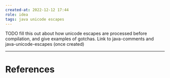```yaml
---
created-at: 2022-12-12 17:44
role: idea
tags: java unicode escapes
---
```


TODO fill this out about how unicode escapes are processed before compilation, and give examples of gotchas. Link to java-comments and java-unicode-escapes (once created)

---
# References
